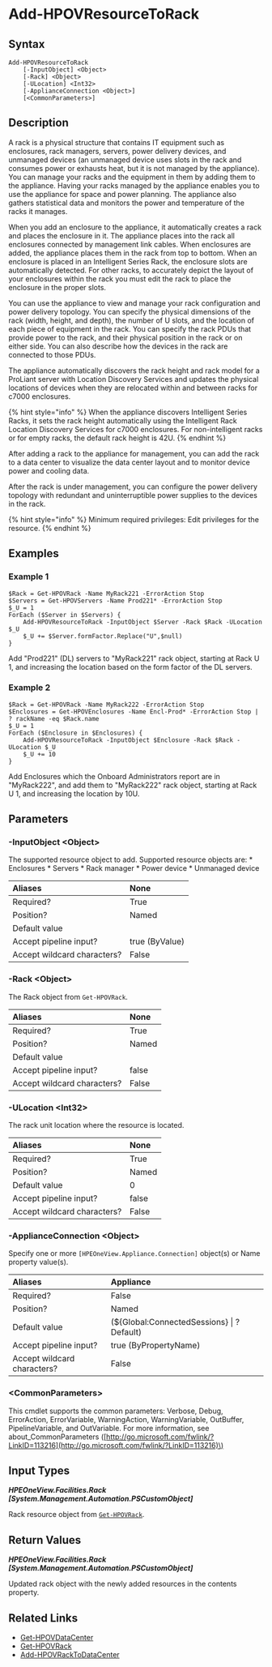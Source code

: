 ﻿---
description: Add supported resource to rack.
---

# Add-HPOVResourceToRack

## Syntax

```text
Add-HPOVResourceToRack
    [-InputObject] <Object>
    [-Rack] <Object>
    [-ULocation] <Int32>
    [-ApplianceConnection <Object>]
    [<CommonParameters>]
```

## Description

A rack is a physical structure that contains IT equipment such as enclosures, rack managers, servers, power delivery devices, and unmanaged devices (an unmanaged device uses slots in the rack and consumes power or exhausts heat, but it is not managed by the appliance). You can manage your racks and the equipment in them by adding them to the appliance. Having your racks managed by the appliance enables you to use the appliance for space and power planning. The appliance also gathers statistical data and monitors the power and temperature of the racks it manages.

When you add an enclosure to the appliance, it automatically creates a rack and places the enclosure in it. The appliance places into the rack all enclosures connected by management link cables. When enclosures are added, the appliance places them in the rack from top to bottom. When an enclosure is placed in an Intelligent Series Rack, the enclosure slots are automatically detected. For other racks, to accurately depict the layout of your enclosures within the rack you must edit the rack to place the enclosure in the proper slots.

You can use the appliance to view and manage your rack configuration and power delivery topology. You can specify the physical dimensions of the rack (width, height, and depth), the number of U slots, and the location of each piece of equipment in the rack. You can specify the rack PDUs that provide power to the rack, and their physical position in the rack or on either side. You can also describe how the devices in the rack are connected to those PDUs.

The appliance automatically discovers the rack height and rack model for a ProLiant server with Location Discovery Services and updates the physical locations of devices when they are relocated within and between racks for c7000 enclosures.

{% hint style="info" %}
 When the appliance discovers Intelligent Series Racks, it sets the rack height automatically using the Intelligent Rack Location Discovery Services for c7000 enclosures. For non-intelligent racks or for empty racks, the default rack height is 42U.
{% endhint %}


After adding a rack to the appliance for management, you can add the rack to a data center to visualize the data center layout and to monitor device power and cooling data.

After the rack is under management, you can configure the power delivery topology with redundant and uninterruptible power supplies to the devices in the rack.

{% hint style="info" %}
Minimum required privileges: Edit privileges for the resource.
{% endhint %}

## Examples

###  Example 1 

```text
$Rack = Get-HPOVRack -Name MyRack221 -ErrorAction Stop
$Servers = Get-HPOVServers -Name Prod221* -ErrorAction Stop
$_U = 1
ForEach ($Server in $Servers) {
    Add-HPOVResourceToRack -InputObject $Server -Rack $Rack -ULocation $_U
    $_U += $Server.formFactor.Replace("U",$null)
}
```

Add "Prod221" (DL) servers to "MyRack221" rack object, starting at Rack U 1, and increasing the location based on the form factor of the DL servers.

###  Example 2 

```text
$Rack = Get-HPOVRack -Name MyRack222 -ErrorAction Stop
$Enclosures = Get-HPOVEnclosures -Name Encl-Prod* -ErrorAction Stop | ? rackName -eq $Rack.name
$_U = 1
ForEach ($Enclosure in $Enclosures) {
    Add-HPOVResourceToRack -InputObject $Enclosure -Rack $Rack -ULocation $_U
    $_U += 10
}
```

Add Enclosures which the Onboard Administrators report are in "MyRack222", and add them to "MyRack222" rack object, starting at Rack U 1, and increasing the location by 10U.

## Parameters

### -InputObject &lt;Object&gt;

The supported resource object to add.
Supported resource objects are:
    * Enclosures
    * Servers
    * Rack manager
    * Power device
    * Unmanaged device

| Aliases | None |
| :--- | :--- |
| Required? | True |
| Position? | Named |
| Default value |  |
| Accept pipeline input? | true (ByValue) |
| Accept wildcard characters? | False |

### -Rack &lt;Object&gt;

The Rack object from `Get-HPOVRack`.

| Aliases | None |
| :--- | :--- |
| Required? | True |
| Position? | Named |
| Default value |  |
| Accept pipeline input? | false |
| Accept wildcard characters? | False |

### -ULocation &lt;Int32&gt;

The rack unit location where the resource is located.

| Aliases | None |
| :--- | :--- |
| Required? | True |
| Position? | Named |
| Default value | 0 |
| Accept pipeline input? | false |
| Accept wildcard characters? | False |

### -ApplianceConnection &lt;Object&gt;

Specify one or more `[HPEOneView.Appliance.Connection]` object(s) or Name property value(s).

| Aliases | Appliance |
| :--- | :--- |
| Required? | False |
| Position? | Named |
| Default value | (${Global:ConnectedSessions} &vert; ? Default) |
| Accept pipeline input? | true (ByPropertyName) |
| Accept wildcard characters? | False |

### &lt;CommonParameters&gt;

This cmdlet supports the common parameters: Verbose, Debug, ErrorAction, ErrorVariable, WarningAction, WarningVariable, OutBuffer, PipelineVariable, and OutVariable. For more information, see about\_CommonParameters \([http://go.microsoft.com/fwlink/?LinkID=113216](http://go.microsoft.com/fwlink/?LinkID=113216)\)

## Input Types

_**HPEOneView.Facilities.Rack [System.Management.Automation.PSCustomObject]**_

Rack resource object from [`Get-HPOVRack`](get-hpovrack.md).

## Return Values

_**HPEOneView.Facilities.Rack [System.Management.Automation.PSCustomObject]**_

Updated rack object with the newly added resources in the contents property.

## Related Links

* [Get-HPOVDataCenter](get-hpovdatacenter.md)
* [Get-HPOVRack](get-hpovrack.md)
* [Add-HPOVRackToDataCenter](add-hpovracktodatacenter.md)
